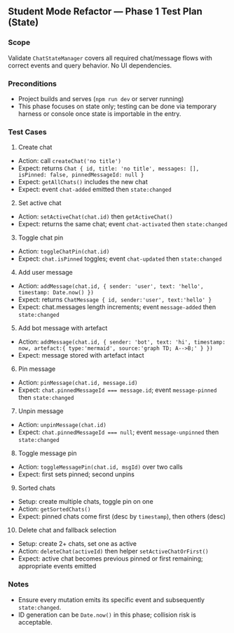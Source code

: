 ## Student Mode Refactor — Phase 1 Test Plan (State)

### Scope
Validate `ChatStateManager` covers all required chat/message flows with correct events and query behavior. No UI dependencies.

### Preconditions
- Project builds and serves (`npm run dev` or server running)
- This phase focuses on state only; testing can be done via temporary harness or console once state is importable in the entry.

### Test Cases

1) Create chat
- Action: call `createChat('no title')`
- Expect: returns `Chat { id, title: 'no title', messages: [], isPinned: false, pinnedMessageId: null }`
- Expect: `getAllChats()` includes the new chat
- Expect: event `chat-added` emitted then `state:changed`

2) Set active chat
- Action: `setActiveChat(chat.id)` then `getActiveChat()`
- Expect: returns the same chat; event `chat-activated` then `state:changed`

3) Toggle chat pin
- Action: `toggleChatPin(chat.id)`
- Expect: `chat.isPinned` toggles; event `chat-updated` then `state:changed`

4) Add user message
- Action: `addMessage(chat.id, { sender: 'user', text: 'hello', timestamp: Date.now() })`
- Expect: returns `ChatMessage { id, sender:'user', text:'hello' }`
- Expect: chat.messages length increments; event `message-added` then `state:changed`

5) Add bot message with artefact
- Action: `addMessage(chat.id, { sender: 'bot', text: 'hi', timestamp: now, artefact:{ type:'mermaid', source:'graph TD; A-->B;' } })`
- Expect: message stored with artefact intact

6) Pin message
- Action: `pinMessage(chat.id, message.id)`
- Expect: `chat.pinnedMessageId === message.id`; event `message-pinned` then `state:changed`

7) Unpin message
- Action: `unpinMessage(chat.id)`
- Expect: `chat.pinnedMessageId === null`; event `message-unpinned` then `state:changed`

8) Toggle message pin
- Action: `toggleMessagePin(chat.id, msgId)` over two calls
- Expect: first sets pinned; second unpins

9) Sorted chats
- Setup: create multiple chats, toggle pin on one
- Action: `getSortedChats()`
- Expect: pinned chats come first (desc by `timestamp`), then others (desc)

10) Delete chat and fallback selection
- Setup: create 2+ chats, set one as active
- Action: `deleteChat(activeId)` then helper `setActiveChatOrFirst()`
- Expect: active chat becomes previous pinned or first remaining; appropriate events emitted

### Notes
- Ensure every mutation emits its specific event and subsequently `state:changed`.
- ID generation can be `Date.now()` in this phase; collision risk is acceptable.


